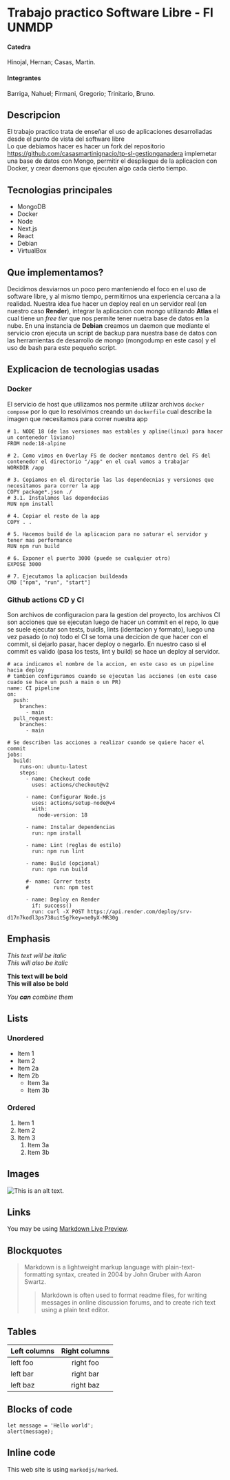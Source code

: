 # Trabajo practico Software Libre - FI UNMDP
#### Catedra
Hinojal, Hernan; Casas, Martin.
#### Integrantes
Barriga, Nahuel; Firmani, Gregorio; Trinitario, Bruno.

## Descripcion
El trabajo practico trata de enseñar el uso de aplicaciones desarrolladas desde el punto de vista del software libre <br>
Lo que debiamos hacer es hacer un fork del repositorio https://github.com/casasmartinignacio/tp-sl-gestionganadera implemetar una base de datos con Mongo, permitir el despliegue de la aplicacion con Docker, y crear daemons que ejecuten algo cada cierto tiempo.

## Tecnologias principales
* MongoDB
* Docker
* Node
* Next.js
* React
* Debian
* VirtualBox

## Que implementamos?
Decidimos desviarnos un poco pero manteniendo el foco en el uso de software libre, y al mismo tiempo, permitirnos una experiencia cercana a la realidad.
Nuestra idea fue hacer un deploy real en un servidor real (en nuestro caso **Render**), integrar la aplicacion con mongo utilizando **Atlas** el cual tiene un *free tier* que nos permite tener nuetra base de datos en la nube.
En una instancia de **Debian** creamos un daemon que mediante el servicio cron ejecuta un script de backup para nuestra base de datos con las herramientas de desarrollo de mongo (mongodump en este caso) y el uso de bash para este pequeño script.

## Explicacion de tecnologias usadas

### Docker
El servicio de host que utilizamos nos permite utilizar archivos `docker compose` por lo que lo resolvimos creando un `dockerfile` cual describe la imagen que necesitamos para correr nuestra app

```
# 1. NODE 18 (de las versiones mas estables y apline(linux) para hacer un contenedor liviano)
FROM node:18-alpine 

# 2. Como vimos en Overlay FS de docker montamos dentro del FS del contenedor el directorio "/app" en el cual vamos a trabajar
WORKDIR /app

# 3. Copiamos en el directorio las las dependecnias y versiones que necesitamos para correr la app
COPY package*.json ./
# 3.1. Instalamos las dependecias
RUN npm install

# 4. Copiar el resto de la app
COPY . .

# 5. Hacemos build de la aplicacion para no saturar el servidor y tener mas performance
RUN npm run build

# 6. Exponer el puerto 3000 (puede se cualquier otro)
EXPOSE 3000

# 7. Ejecutamos la aplicacion buildeada
CMD ["npm", "run", "start"]
```

### Github actions CD y CI
Son archivos de configuracion para la gestion del proyecto, los archivos CI son acciones que se ejecutan luego de hacer un commit en el repo, lo que se suele ejecutar son tests, buidls, lints (identacion y formato), luego una vez pasado (o no) todo el CI se toma una decicion de que hacer con el commit, si dejarlo pasar, hacer deploy o negarlo. En nuestro caso si el commit es valido (pasa los tests, lint y build) se hace un deploy al servidor.
```
# aca indicamos el nombre de la accion, en este caso es un pipeline hacia deploy
# tambien configuramos cuando se ejecutan las acciones (en este caso cuado se hace un push a main o un PR)
name: CI pipeline
on:
  push:
    branches:
      - main
  pull_request:
    branches:
      - main

# Se describen las acciones a realizar cuando se quiere hacer el commit
jobs:
  build:
    runs-on: ubuntu-latest
    steps:
      - name: Checkout code
        uses: actions/checkout@v2

      - name: Configurar Node.js
        uses: actions/setup-node@v4
        with:
          node-version: 18

      - name: Instalar dependencias
        run: npm install

      - name: Lint (reglas de estilo)
        run: npm run lint
      
      - name: Build (opcional)
        run: npm run build

      #- name: Correr tests
      #        run: npm test

      - name: Deploy en Render
        if: success()
        run: curl -X POST https://api.render.com/deploy/srv-d17n7kodl3ps738uit5g?key=ne0yX-MR30g

```


## Emphasis

*This text will be italic*  
_This will also be italic_

**This text will be bold**  
__This will also be bold__

_You **can** combine them_

## Lists

### Unordered

* Item 1
* Item 2
* Item 2a
* Item 2b
    * Item 3a
    * Item 3b

### Ordered

1. Item 1
2. Item 2
3. Item 3
    1. Item 3a
    2. Item 3b

## Images

![This is an alt text.](/image/sample.webp "This is a sample image.")

## Links

You may be using [Markdown Live Preview](https://markdownlivepreview.com/).

## Blockquotes

> Markdown is a lightweight markup language with plain-text-formatting syntax, created in 2004 by John Gruber with Aaron Swartz.
>
>> Markdown is often used to format readme files, for writing messages in online discussion forums, and to create rich text using a plain text editor.

## Tables

| Left columns  | Right columns |
| ------------- |:-------------:|
| left foo      | right foo     |
| left bar      | right bar     |
| left baz      | right baz     |

## Blocks of code

```
let message = 'Hello world';
alert(message);
```

## Inline code

This web site is using `markedjs/marked`.
